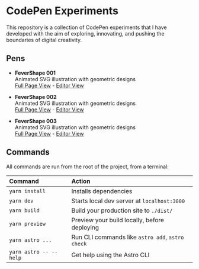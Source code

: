 # CodePen Experiments

This repository is a collection of CodePen experiments that I have developed with the aim of exploring, innovating, and pushing the boundaries of digital creativity.

## Pens

- **FeverShape 001**<br>
  Animated SVG illustration with geometric designs<br>
  [Full Page View](https://codepen.io/juan-antonio-ledesma/full/abaLebM) - [Editor View](https://codepen.io/juan-antonio-ledesma/pen/abaLebM)

- **FeverShape 002**<br>
  Animated SVG illustration with geometric designs<br>
  [Full Page View](https://codepen.io/juan-antonio-ledesma/full/jOvYddo) - [Editor View](https://codepen.io/juan-antonio-ledesma/pen/jOvYddo)

- **FeverShape 003**<br>
  Animated SVG illustration with geometric designs<br>
  [Full Page View](https://codepen.io/juan-antonio-ledesma/full/abaErRN) - [Editor View](https://codepen.io/juan-antonio-ledesma/pen/abaErRN)

## Commands

All commands are run from the root of the project, from a terminal:

| Command                | Action                                           |
| :--------------------- | :----------------------------------------------- |
| `yarn install`         | Installs dependencies                            |
| `yarn dev`             | Starts local dev server at `localhost:3000`      |
| `yarn build`           | Build your production site to `./dist/`          |
| `yarn preview`         | Preview your build locally, before deploying     |
| `yarn astro ...`       | Run CLI commands like `astro add`, `astro check` |
| `yarn astro -- --help` | Get help using the Astro CLI                     |
